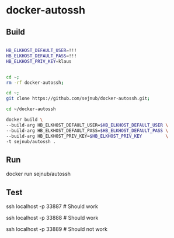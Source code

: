 # docker-autossh

## Build

```bash

HB_ELKHOST_DEFAULT_USER=!!!
HB_ELKHOST_DEFAULT_PASS=!!!
HB_ELKHOST_PRIV_KEY=klaus


cd ~;
rm -rf docker-autossh;

cd ~;
git clone https://github.com/sejnub/docker-autossh.git;

cd ~/docker-autossh

docker build \
--build-arg HB_ELKHOST_DEFAULT_USER=$HB_ELKHOST_DEFAULT_USER \
--build-arg HB_ELKHOST_DEFAULT_PASS=$HB_ELKHOST_DEFAULT_PASS \
--build-arg HB_ELKHOST_PRIV_KEY=$HB_ELKHOST_PRIV_KEY         \
-t sejnub/autossh .

```

## Run

docker run sejnub/autossh

## Test

ssh localhost -p 33887 # Should work

ssh localhost -p 33888 # Should work

ssh localhost -p 33889 # Should not work